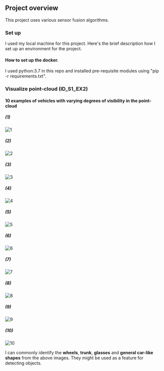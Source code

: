 ## Project overview
This project uses various sensor fusion algorithms.

### Set up
I used my local machine for this project. Here's the brief description how I set up an environment for the project.

#### How to set up the docker.
I used python:3.7 in this repo and installed pre-requisite modules using "pip -r requirements.txt".

### Visualize point-cloud (ID_S1_EX2)

#### 10 examples of vehicles with varying degrees of visibility in the point-cloud
##### (1)
![1](img/veh1.png)
##### (2)
![2](img/veh2.png)
##### (3)
![3](img/veh3.png)
##### (4)
![4](img/veh4.png)
##### (5)
![5](img/veh5.png)
##### (6)
![6](img/veh6.png)
##### (7)
![7](img/veh7.png)
##### (8)
![8](img/veh8.png)
##### (9)
![9](img/veh9.png)
##### (10)
![10](img/veh10.png)

I can commonly identify the **wheels**, **trunk**, **glasses** and **general car-like shapes** from the above images.
They might be used as a feature for detecting objects.

